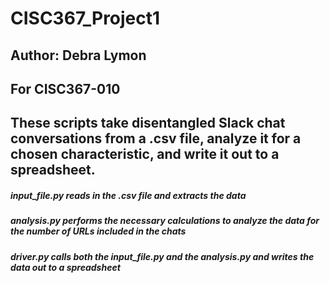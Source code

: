 # CISC367_Project1
## Author: Debra Lymon
## For CISC367-010

## These scripts take disentangled Slack chat conversations from a .csv file, analyze it for a chosen characteristic, and write it out to a spreadsheet.

##### input_file.py reads in the .csv file and extracts the data
##### analysis.py performs the necessary calculations to analyze the data for the number of URLs included in the chats
##### driver.py calls both the input_file.py and the analysis.py and writes the data out to a spreadsheet
